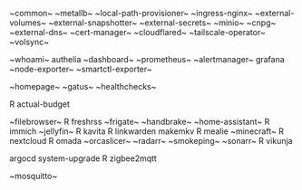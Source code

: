 ~common~
~metallb~
~local-path-provisioner~
~ingress-nginx~
~external-volumes~
~external-snapshotter~
~external-secrets~
~minio~
~cnpg~
~external-dns~
~cert-manager~
~cloudflared~
~tailscale-operator~
~volsync~

~whoami~
authelia
~dashboard~
~prometheus~
~alertmanager~
grafana
~node-exporter~
~smartctl-exporter~

~homepage~
~gatus~
~healthchecks~

R actual-budget

~filebrowser~
R freshrss
~frigate~
~handbrake~
~home-assistant~
R immich
~jellyfin~
R kavita
R linkwarden
makemkv
R mealie
~minecraft~
R nextcloud
R omada
~orcaslicer~
~radarr~
~smokeping~
~sonarr~
R vikunja

argocd
system-upgrade
R zigbee2mqtt

~mosquitto~
